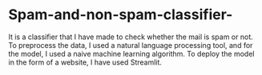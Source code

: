 # Spam-and-non-spam-classifier-
It is a classifier that I have made to check whether the mail is spam or not. To preprocess the data, I used a natural language processing tool, and for the model, I used a naive machine learning algorithm. To deploy the model in the form of a website, I have used Streamlit.

